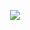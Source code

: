 <p align="center">
  <a href="https://github.com/DenverCoder1/readme-typing-svg"><img src="https://readme-typing-svg.herokuapp.com?font=Fira+Code&size=19&pause=1000&color=D1F700&width=579&lines=Enumerar+recursos+de+Samba+con+SMBMAP+y+SMBCLIENT"></a>
</p>

<h1 align="center"></h1>
